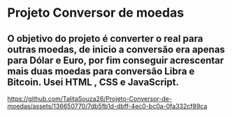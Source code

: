 <h1>Projeto Conversor de moedas</h1>

<h2> O objetivo do projeto é converter o real para outras moedas,  de inicio a conversão era apenas para Dólar e Euro, por fim conseguir acrescentar mais duas moedas para conversão Libra e Bitcoin.
Usei HTML , CSS e  JavaScript.

</h2>

https://github.com/TalitaSouza26/Projeto-Conversor-de-moedas/assets/136650770/7db5fb1d-dbff-4ec0-bc0a-0fa332cf89ca

